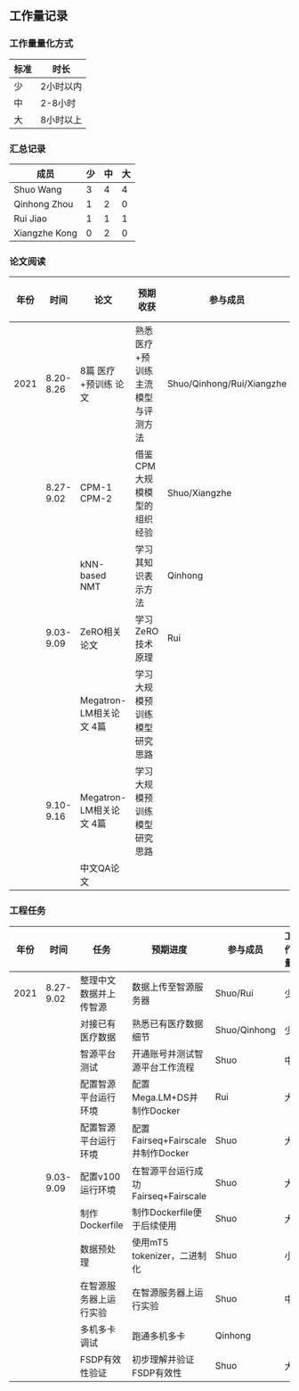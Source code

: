 ## 工作量记录

### 工作量量化方式

| 标准 | 时长      |
| ---- | --------- |
| 少   | 2小时以内 |
| 中   | 2-8小时   |
| 大   | 8小时以上 |

### 汇总记录

| 成员          | 少   | 中   | 大   |
| ------------- | ---- | ---- | ---- |
| Shuo Wang     | 3    | 4    | 4    |
| Qinhong Zhou  | 1    | 2    | 0    |
| Rui Jiao      | 1    | 1    | 1    |
| Xiangzhe Kong | 0    | 2    | 0    |



### 论文阅读

| 年份 | 时间      | 论文                    | 预期收获                          | 参与成员                  | 工作量 |
| ---- | --------- | ----------------------- | --------------------------------- | ------------------------- | ------ |
| 2021 | 8.20-8.26 | 8篇 医疗+预训练 论文    | 熟悉医疗+预训练主流模型与评测方法 | Shuo/Qinhong/Rui/Xiangzhe | 中     |
|      | 8.27-9.02 | CPM-1 CPM-2             | 借鉴CPM大规模模型的组织经验       | Shuo/Xiangzhe             | 中     |
|      |           | kNN-based NMT           | 学习其知识表示方法                | Qinhong                   | 中     |
|      | 9.03-9.09 | ZeRO相关论文            | 学习ZeRO技术原理                  | Rui                       |        |
|      |           | Megatron-LM相关论文 4篇 | 学习大规模预训练模型研究思路      |                           |        |
|      | 9.10-9.16 | Megatron-LM相关论文 4篇 | 学习大规模预训练模型研究思路      |                           |        |
|      |           | 中文QA论文              |                                   |                           |        |

### 工程任务

| 年份 | 时间      | 任务                   | 预期进度                            | 参与成员     | 工作量 |
| ---- | --------- | ---------------------- | ----------------------------------- | ------------ | ------ |
| 2021 | 8.27-9.02 | 整理中文数据并上传智源 | 数据上传至智源服务器                | Shuo/Rui     | 少     |
|      |           | 对接已有医疗数据       | 熟悉已有医疗数据细节                | Shuo/Qinhong | 少     |
|      |           | 智源平台测试           | 开通账号并测试智源平台工作流程      | Shuo         | 中     |
|      |           | 配置智源平台运行环境   | 配置Mega.LM+DS并制作Docker          | Rui          | 大     |
|      |           | 配置智源平台运行环境   | 配置Fairseq+Fairscale并制作Docker   | Shuo         | 大     |
|      | 9.03-9.09 | 配置v100运行环境       | 在智源平台运行成功Fairseq+Fairscale | Shuo         | 大     |
|      |           | 制作Dockerfile         | 制作Dockerfile便于后续使用          | Shuo         | 大     |
|      |           | 数据预处理             | 使用mT5 tokenizer，二进制化         | Shuo         | 小     |
|      |           | 在智源服务器上运行实验 | 在智源服务器上运行实验              | Shuo         | 中     |
|      |           | 多机多卡调试           | 跑通多机多卡                        | Qinhong      |        |
|      |           | FSDP有效性验证         | 初步理解并验证FSDP有效性            | Shuo         | 大     |

